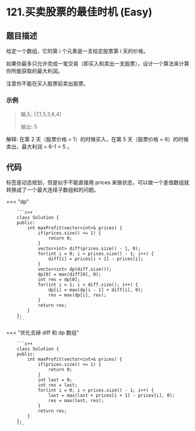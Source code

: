 # 121.买卖股票的最佳时机 (Easy)

## 题目描述

给定一个数组，它的第 i 个元素是一支给定股票第 i 天的价格。

如果你最多只允许完成一笔交易（即买入和卖出一支股票），设计一个算法来计算你所能获取的最大利润。

注意你不能在买入股票前卖出股票。

### 示例

> 输入: [7,1,5,3,6,4]
> 
> 输出: 5
> 

解释: 在第 2 天（股票价格 = 1）的时候买入，在第 5 天（股票价格 = 6）的时候卖出，最大利润 = 6-1 = 5 。

## 代码

标签是动态规划，但是似乎不能直接用 prices 来做状态，可以做一个差值数组就转换成了一个最大连续子数组和的问题。

=== "dp"

		```c++
		class Solution {
		public:
		    int maxProfit(vector<int>& prices) {
		        if(prices.size() <= 1) {
		            return 0;
		        }
		        vector<int> diff(prices.size() - 1, 0);
		        for(int i = 0; i < prices.size() - 1; i++) {
		            diff[i] = prices[i + 1] - prices[i];
		        }
		        vector<int> dp(diff.size());
		        dp[0] = max(diff[0], 0);
		        int res = dp[0];
		        for(int i = 1; i < diff.size(); i++) {
		            dp[i] = max(dp[i - 1] + diff[i], 0);
		            res = max(dp[i], res);
		        }
		        return res;
		    }
		};
		```
		
=== "优化去掉 diff 和 dp 数组"

		```c++
		class Solution {
		public:
		    int maxProfit(vector<int>& prices) {
		        if(prices.size() <= 1) {
		            return 0;
		        }
		        int last = 0;
		        int res = last;
		        for(int i = 0; i < prices.size() - 1; i++) {
		            last = max(last + prices[i + 1] - prices[i], 0);
		            res = max(last, res);
		        }
		        return res;
		    }
		};
		```
